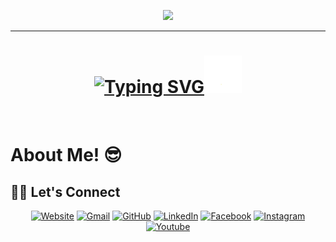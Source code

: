 <p align="center">
  <img src="https://miro.medium.com/max/2048/1*OohqW5DGh9CQS4hLY5FXzA.png" height="230"/>
</p>
<hr>
<h1 align="center"><a href="https://git.io/typing-svg"><img src="https://readme-typing-svg.herokuapp.com?font=Fira+Code&weight=500&size=32&pause=1000&color=15F7E6&background=84FFD000&center=true&vCenter=true&width=435&lines=Hi!%2C+Soy+Fabi%C3%A1n" alt="Typing SVG" /></a><img src="https://github.com/Kathryn-Jie/Kathryn-Jie/blob/main/wave.gif" width="60px"/></h1>
<Br>
<h1>About Me! 😎</h1>


## 🙋‍♀️ Let's Connect
<p align="center">
  <a href=""><img src="https://img.icons8.com/bubbles/50/000000/web.png" alt="Website"/></a>
	<a href="fabiian.vela@gmail.com"><img src="https://img.icons8.com/bubbles/50/000000/gmail.png" alt="Gmail"/></a>
	<a href="https://github.com/fabiian10"><img src="https://img.icons8.com/bubbles/50/000000/github.png" alt="GitHub"/></a>
	<a href=""><img src="https://img.icons8.com/bubbles/50/000000/linkedin.png" alt="LinkedIn"/></a>
	<a href="https://www.facebook.com/fabiian10"><img src="https://img.icons8.com/bubbles/50/000000/facebook-new.png" alt="Facebook"/></a>
	<a href="https://instagram.com/fabiian19"><img src="https://img.icons8.com/bubbles/50/000000/instagram.png" alt="Instagram"/></a>
	<a href="https://www.youtube.com/"><img src="https://img.icons8.com/bubbles/50/000000/youtube.png" alt="Youtube"/></a>
	
</p>

